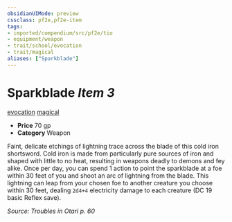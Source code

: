 ```yaml
---
obsidianUIMode: preview
cssclass: pf2e,pf2e-item
tags:
- imported/compendium/src/pf2e/tio
- equipment/weapon
- trait/school/evocation
- trait/magical
aliases: ["Sparkblade"]
---
```

# Sparkblade *Item 3*  
[evocation](evocation.md)  [magical](magical.md)  

- **Price** 70 gp
- **Category** Weapon

Faint, delicate etchings of lightning trace across the blade of this cold iron shortsword. Cold iron is made from particularly pure sources of iron and shaped with little to no heat, resulting in weapons deadly to demons and fey alike. Once per day, you can spend 1 action to point the sparkblade at a foe within 30 feet of you and shoot an arc of lightning from the blade. This lightning can leap from your chosen foe to another creature you choose within 30 feet, dealing `2d4+4` electricity damage to each creature (DC 19 basic Reflex save).

*Source: Troubles in Otari p. 60*